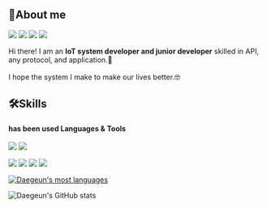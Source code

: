 ## 👋About me

<p>
<a href="https://bitter-booth-f03.notion.site/Dae-Geun-Heo-_-CV-5d76b0f0c6b245b3a1867578901f3d21?pvs=4" target="_blank"><img src="https://img.shields.io/badge/DaegeunHeo-000000?style=flat-square&logo=Notion&logoColor=FFFFFF"/></a>
<a href="https://daebal.tistory.com/" target="_blank"><img src="https://img.shields.io/badge/Tistory-eb531f?style=flat-square&logo=Tistory&logoColor=0000"/></a>
<a href="https://www.instagram.com/geun_h/" target="_blank"><img src="https://img.shields.io/badge/Personal log-E4405F?style=flat-square&logo=Instagram&logoColor=FFFFFF"/></a>
<a href="mailto:hdkyon95@gmail.com/" target="_blank"><img src="https://img.shields.io/badge/hdkyon95@gmail.com-4285F4?style=flat-square&logo=Gmail&logoColor=FFFFFF"/></a>
</p>

<p>
    Hi there! I am an <b>IoT system developer and junior developer</b> skilled in API, any protocol, and application.🔆<br/><br/>
    I hope the system I make to make our lives better.🤓<br/>
</p>

## 🛠️Skills
#### has been used <b>Languages & Tools</b>
<p>
    <img src="https://img.shields.io/badge/Node.js-339933?style=flat-square&logo=Node.js&logoColor=FFFFFF"/></a>
    <img src="https://img.shields.io/badge/Python-3776AB?style=flat-square&logo=Python&logoColor=FFFFFF"/></a>
</p>
<p>
    <img src="https://img.shields.io/badge/MQTT-660066?style=flat-square&logo=MQTT&logoColor=FFFFFF"/></a>
    <img src="https://img.shields.io/badge/Grafana-F46800?style=flat-square&logo=Grafana&logoColor=FFFFFF"/></a>
    <img src="https://img.shields.io/badge/LSTM-C70D2C?style=flat-square&&logoColor=FFFFFF"/></a>
    <img src="https://img.shields.io/badge/YOLO(v5, v8)-eb5312?style=flat-square&&logoColor=FFFFFF"/></a>
    
</p>

[![Daegeun's most languages](https://github-readme-stats.vercel.app/api/top-langs/?username=DAEBAL96&layout=compact)](https://github.com/anuraghazra/github-readme-stats)

![Daegeun's GitHub stats](https://github-readme-stats.vercel.app/api?username=DAEBAL96&show_icons=true&theme=radical)

